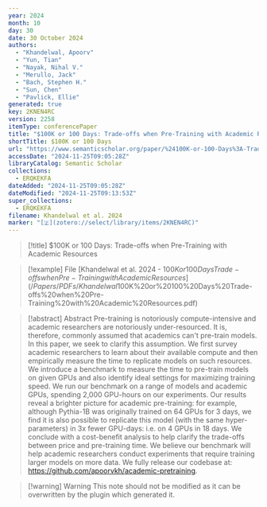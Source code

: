 ```yaml
---
year: 2024
month: 10
day: 30
date: 30 October 2024
authors:
  - "Khandelwal, Apoorv"
  - "Yun, Tian"
  - "Nayak, Nihal V."
  - "Merullo, Jack"
  - "Bach, Stephen H."
  - "Sun, Chen"
  - "Pavlick, Ellie"
generated: true
key: 2KNEN4RC
version: 2258
itemType: conferencePaper
title: "$100K or 100 Days: Trade-offs when Pre-Training with Academic Resources"
shortTitle: $100K or 100 Days
url: "https://www.semanticscholar.org/paper/%24100K-or-100-Days%3A-Trade-offs-when-Pre-Training-Khandelwal-Yun/f61e081dc57d4fbf75977f7293627d5a402c0301"
accessDate: "2024-11-25T09:05:28Z"
libraryCatalog: Semantic Scholar
collections:
  - ERQKEKFA
dateAdded: "2024-11-25T09:05:28Z"
dateModified: "2024-11-25T09:13:53Z"
super_collections:
  - ERQKEKFA
filename: Khandelwal et al. 2024
marker: "[🇿](zotero://select/library/items/2KNEN4RC)"
---
```


> [!title] $100K or 100 Days: Trade-offs when Pre-Training with Academic Resources

> [!example] File
> [Khandelwal et al. 2024 - $100K or 100 Days Trade-offs when Pre-Training with Academic Resources](/Papers/PDFs/Khandelwal%20et%20al.%202024%20-%20$100K%20or%20100%20Days%20Trade-offs%20when%20Pre-Training%20with%20Academic%20Resources.pdf)

> [!abstract] Abstract
> Pre-training is notoriously compute-intensive and academic researchers are notoriously under-resourced. It is, therefore, commonly assumed that academics can't pre-train models. In this paper, we seek to clarify this assumption. We first survey academic researchers to learn about their available compute and then empirically measure the time to replicate models on such resources. We introduce a benchmark to measure the time to pre-train models on given GPUs and also identify ideal settings for maximizing training speed. We run our benchmark on a range of models and academic GPUs, spending 2,000 GPU-hours on our experiments. Our results reveal a brighter picture for academic pre-training: for example, although Pythia-1B was originally trained on 64 GPUs for 3 days, we find it is also possible to replicate this model (with the same hyper-parameters) in 3x fewer GPU-days: i.e. on 4 GPUs in 18 days. We conclude with a cost-benefit analysis to help clarify the trade-offs between price and pre-training time. We believe our benchmark will help academic researchers conduct experiments that require training larger models on more data. We fully release our codebase at: https://github.com/apoorvkh/academic-pretraining.

>[!warning] Warning
> This note should not be modified as it can be overwritten by the plugin which generated it.

